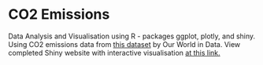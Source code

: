 # CO2 Emissions
Data Analysis and Visualisation using R - packages ggplot, plotly, and shiny.
Using CO2 emissions data from [this dataset](https://github.com/owid/co2-data/) by Our World in Data.
View completed Shiny website with interactive visualisation [at this link.](https://victoriathegr8.shinyapps.io/a4-victoriathegr8/)
